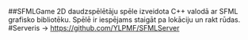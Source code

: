 ##SFMLGame 
2D daudzspēlētāju spēle izveidota C++ valodā ar SFML grafisko bibliotēku. 
Spēlē ir iespējams staigāt pa lokāciju un rakt rūdas.
#Serveris -> https://github.com/YLPMF/SFMLServer
